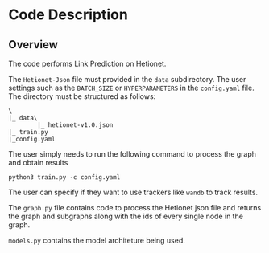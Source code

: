 # Code Description

## Overview

The code performs Link Prediction on Hetionet.

The ```Hetionet-Json``` file must provided in the ```data``` subdirectory. The user settings such as the ```BATCH_SIZE``` or ```HYPERPARAMETERS``` in the ```config.yaml``` file.
The directory must be structured as follows:

```
\
|_ data\
        |_ hetionet-v1.0.json
|_ train.py
|_config.yaml
```

The user simply needs to run the following command to process the graph and obtain results
```
python3 train.py -c config.yaml
```

The user can specify if they want to use trackers like ```wandb``` to track results.

The ```graph.py``` file contains code to process the Hetionet json file and returns the graph and subgraphs along with the ids of every single node in the graph.

```models.py``` contains the model architeture being used.



